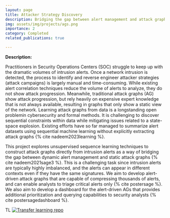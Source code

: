 ```yaml
---
layout: page
title: Attacker Strategy Discovery
description: Bridging the gap between alert management and attack graph generation
img: assets/img/projects/ags.png
importance: 2
category: Completed
related_publications: true

---
```



**Description:**

Practitioners in Security Operations Centers (SOC) struggle to keep up with the dramatic volumes of intrusion alerts. 
Once a network intrusion is detected, the process to identify and reverse engineer attacker strategies (attack campaigns) 
is largely manual and time-consuming. While existing alert correlation techniques reduce the volume of alerts to analyze, they do not 
show attack progression. Meanwhile, traditional attack graphs (AG) show attack progression, but rely heavily on expensive expert knowledge 
that is not always available, resulting in graphs that only show a static view of the network. Learning attack graphs from data is a longstanding 
open problemin cybersecurity and formal methods. It is challenging to discover sequential constraints within data while mitigating issues related to a 
state-space explosion. Existing efforts have so far managed to summarize alert datasets using sequential 
machine learning without explicitly extracting attack graphs {% cite nadeem2023learning %}. 

This project explores unsupervised sequence learning techniques to construct attack graphs directly from intrusion alerts as a way of bridging 
the gap between dynamic alert management and static attack graphs {% cite nadeem2021sage3 %}. This is a challenging task since intrusion alerts are typically highly imbalanced, 
and the alerts can appear in different contexts even if they have the same signatures. We aim to develop alert-driven attack graphs that are capable of 
compressing thousands of alerts, and can enable analysts to triage critical alerts only {% cite postersage %}. We also aim to develop a dashboard for the alert-driven AGs 
that provides additional prioritization and querying capabilities to security analysts {% cite postersagedashboard %}.

TL [![Transfer learning repo](https://img.shields.io/github/stars/jindongwang/transferlearning?style=social)](https://github.com/jindongwang/transferlearning)